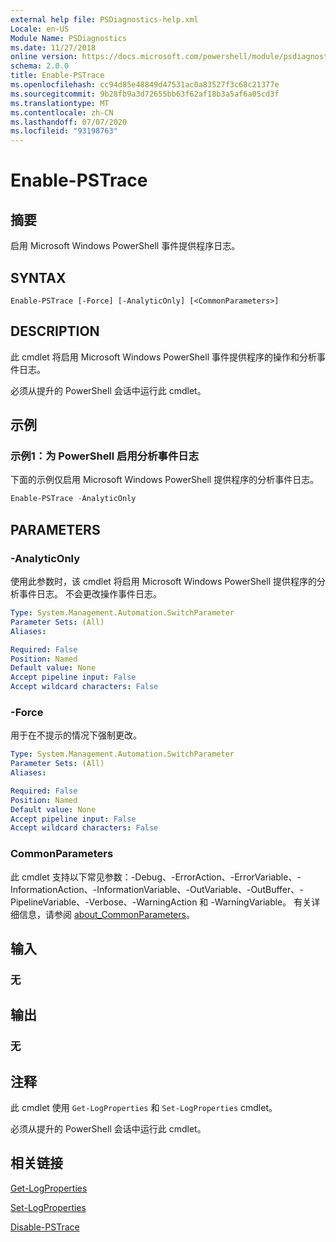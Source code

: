 ```yaml
---
external help file: PSDiagnostics-help.xml
Locale: en-US
Module Name: PSDiagnostics
ms.date: 11/27/2018
online version: https://docs.microsoft.com/powershell/module/psdiagnostics/enable-pstrace?view=powershell-7.1&WT.mc_id=ps-gethelp
schema: 2.0.0
title: Enable-PSTrace
ms.openlocfilehash: cc94d85e48849d47531ac0a83527f3c68c21377e
ms.sourcegitcommit: 9b28fb9a3d72655bb63f62af18b3a5af6a05cd3f
ms.translationtype: MT
ms.contentlocale: zh-CN
ms.lasthandoff: 07/07/2020
ms.locfileid: "93198763"
---
```

# Enable-PSTrace

## 摘要
启用 Microsoft Windows PowerShell 事件提供程序日志。

## SYNTAX

```
Enable-PSTrace [-Force] [-AnalyticOnly] [<CommonParameters>]
```

## DESCRIPTION

此 cmdlet 将启用 Microsoft Windows PowerShell 事件提供程序的操作和分析事件日志。

必须从提升的 PowerShell 会话中运行此 cmdlet。

## 示例

### 示例1：为 PowerShell 启用分析事件日志

下面的示例仅启用 Microsoft Windows PowerShell 提供程序的分析事件日志。

```powershell
Enable-PSTrace -AnalyticOnly
```

## PARAMETERS

### -AnalyticOnly

使用此参数时，该 cmdlet 将启用 Microsoft Windows PowerShell 提供程序的分析事件日志。 不会更改操作事件日志。

```yaml
Type: System.Management.Automation.SwitchParameter
Parameter Sets: (All)
Aliases:

Required: False
Position: Named
Default value: None
Accept pipeline input: False
Accept wildcard characters: False
```

### -Force

用于在不提示的情况下强制更改。

```yaml
Type: System.Management.Automation.SwitchParameter
Parameter Sets: (All)
Aliases:

Required: False
Position: Named
Default value: None
Accept pipeline input: False
Accept wildcard characters: False
```

### CommonParameters
此 cmdlet 支持以下常见参数：-Debug、-ErrorAction、-ErrorVariable、-InformationAction、-InformationVariable、-OutVariable、-OutBuffer、-PipelineVariable、-Verbose、-WarningAction 和 -WarningVariable。 有关详细信息，请参阅 [about_CommonParameters](https://go.microsoft.com/fwlink/?LinkID=113216)。

## 输入

### 无

## 输出

### 无

## 注释

此 cmdlet 使用 `Get-LogProperties` 和 `Set-LogProperties` cmdlet。

必须从提升的 PowerShell 会话中运行此 cmdlet。

## 相关链接

[Get-LogProperties](Get-LogProperties.md)

[Set-LogProperties](Set-LogProperties.md)

[Disable-PSTrace](Disable-PSTrace.md)

